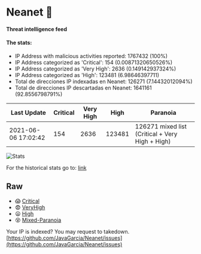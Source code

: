 # Neanet :hocho:
#### Threat intelligence feed
#### The stats:

- IP Address with malicious activities reported: 1767432 (100%)
- IP Address categorized as 'Critical':  154 (0.00871320650526%)
- IP Address categorized as 'Very High':  2636 (0.149142937324%)
- IP Address categorized as 'High':  123481 (6.98646397711)
- Total de direcciones IP indexadas en Neanet:  126271 (7.14432012094%)
- Total de direcciones IP descartadas en Neanet:  1641161 (92.8556798791%)

| Last Update | Critical | Very High | High | Paranoia |
| --- | --- | --- | --- | --- |
| 2021-06-06 17:02:42 | 154 | 2636 | 123481 | 126271 mixed list (Critical + Very High + High)|

![Stats](https://docs.google.com/spreadsheets/d/e/2PACX-1vSnaNMIXVabIpDJjufMlzH7poXnshF3mgd8Is1g9ytUEzVsP5my4Trn8f-xkoLLQ38xpL3HtmUexLo6/pubchart?oid=501124687&format=image)

For the historical stats go to: [link](/stats.csv)
## Raw
- :scream: [Critical](https://raw.githubusercontent.com/JavaGarcia/Neanet/master/blacklists/neanet_critical.txt)
- :fearful: [VeryHigh](https://raw.githubusercontent.com/JavaGarcia/Neanet/master/blacklists/neanet_veryHigh.txtt)
- :frowning: [High](https://raw.githubusercontent.com/JavaGarcia/Neanet/master/blacklists/neanet_high.txt)
- :dizzy_face: [Mixed-Paranoia](https://raw.githubusercontent.com/JavaGarcia/Neanet/master/blacklists/neanet_all.txt)


Your IP is indexed? You may request to takedown. [https://github.com/JavaGarcia/Neanet/issues](https://github.com/JavaGarcia/Neanet/issues)





















































































































































































































































































































































































































































































































































































































































































































































































































































































































































































































































































































































































































































































































































































































































































































































































































































































































































































































































































































































































































































































































































































































































































































































































































































































































































































































































































































































































































































































































































































































































































































































































































































































































































































































































































































































































































































































































































































































































































































































































































































































































































































































































































































































































































































































































































































































































































































































































































































































































































































































































































































































































































































































































































































































































































































































































































































































































































































































































































































































































































































































































































































































































































































































































































































































































































































































































































































































































































































































































































































































































